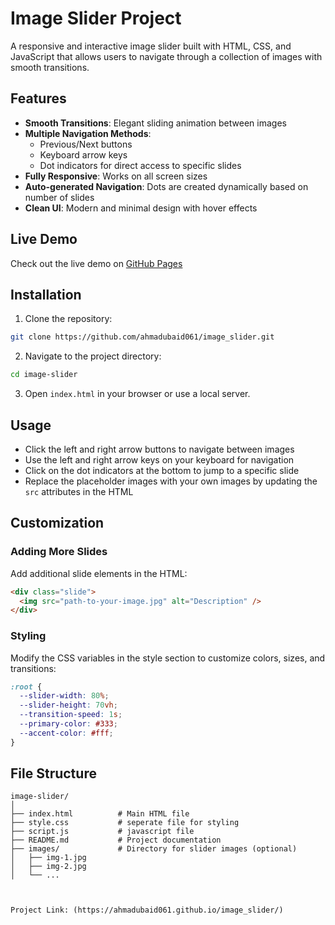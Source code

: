 # Image Slider Project

A responsive and interactive image slider built with HTML, CSS, and JavaScript that allows users to navigate through a collection of images with smooth transitions.

## Features

- **Smooth Transitions**: Elegant sliding animation between images
- **Multiple Navigation Methods**:
  - Previous/Next buttons
  - Keyboard arrow keys
  - Dot indicators for direct access to specific slides
- **Fully Responsive**: Works on all screen sizes
- **Auto-generated Navigation**: Dots are created dynamically based on number of slides
- **Clean UI**: Modern and minimal design with hover effects

## Live Demo

Check out the live demo on [GitHub Pages](https://ahmadubaid061.github.io/image_slider/)

## Installation

1. Clone the repository:
```bash
git clone https://github.com/ahmadubaid061/image_slider.git
```

2. Navigate to the project directory:
```bash
cd image-slider
```

3. Open `index.html` in your browser or use a local server.

## Usage

- Click the left and right arrow buttons to navigate between images
- Use the left and right arrow keys on your keyboard for navigation
- Click on the dot indicators at the bottom to jump to a specific slide
- Replace the placeholder images with your own images by updating the `src` attributes in the HTML

## Customization

### Adding More Slides

Add additional slide elements in the HTML:
```html
<div class="slide">
  <img src="path-to-your-image.jpg" alt="Description" />
</div>
```

### Styling

Modify the CSS variables in the style section to customize colors, sizes, and transitions:
```css
:root {
  --slider-width: 80%;
  --slider-height: 70vh;
  --transition-speed: 1s;
  --primary-color: #333;
  --accent-color: #fff;
}
```

## File Structure

```
image-slider/
│
├── index.html          # Main HTML file
├── style.css           # seperate file for styling
├── script.js           # javascript file
├── README.md           # Project documentation
├── images/             # Directory for slider images (optional)
│   ├── img-1.jpg
│   ├── img-2.jpg
│   └── ...



Project Link: (https://ahmadubaid061.github.io/image_slider/)
